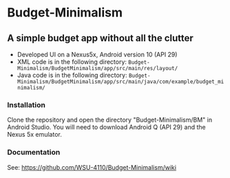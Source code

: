 # Budget-Minimalism
## A simple budget app without all the clutter
 - Developed UI on a Nexus5x, Android version 10 (API 29)
 - XML code is in the following directory:
 ```Budget-Minimalism/BudgetMinimalism/app/src/main/res/layout/```
 - Java code is in the following directory:
 ```Budget-Minimalism/BudgetMinimalism/app/src/main/java/com/example/budget_minimalism/```

### Installation
Clone the repository and open the directory "Budget-Minimalism/BM" in Android Studio.
You will need to download Android Q (API 29) and the Nexus 5x emulator.

### Documentation
See: https://github.com/WSU-4110/Budget-Minimalism/wiki
